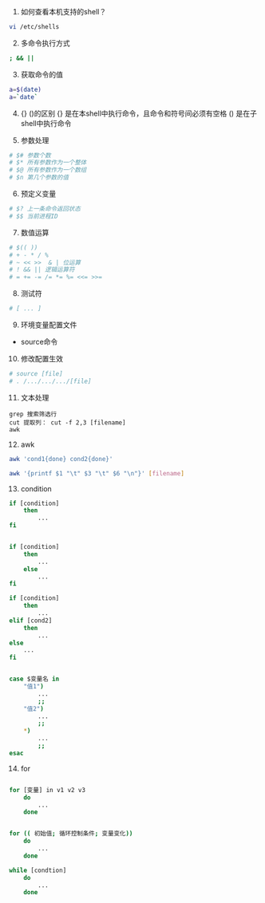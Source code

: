 1. 如何查看本机支持的shell？
```sh
vi /etc/shells
```

2. 多命令执行方式
```sh
; && ||
```

3. 获取命令的值 
```sh
a=$(date)
a=`date`
```

4. {} ()的区别
{} 是在本shell中执行命令，且命令和符号间必须有空格
() 是在子shell中执行命令

5. 参数处理
```sh
# $# 参数个数
# $* 所有参数作为一个整体
# $@ 所有参数作为一个数组
# $n 第几个参数的值
```

6. 预定义变量
```sh
# $? 上一条命令返回状态
# $$ 当前进程ID
```

7. 数值运算
```sh
# $(( ))
# + - * / % 
# ~ << >>  & | 位运算
# ! && || 逻辑运算符
# = += -= /= *= %= <<= >>=
```

8. 测试符
```sh
# [ ... ]
```

9. 环境变量配置文件
- source命令

10. 修改配置生效
```sh
# source [file]
# . /.../.../.../[file]
```

11. 文本处理
```text
grep 搜索筛选行
cut 提取列： cut -f 2,3 [filename]
awk 
```

12. awk
```sh
awk 'cond1{done} cond2{done}'

awk '{printf $1 "\t" $3 "\t" $6 "\n"}' [filename]
```

13. condition
```sh
if [condition] 
    then
        ...
fi


if [condition]
    then
        ...
    else
        ...
fi

if [condition]
    then
        ...
elif [cond2]
    then
        ...
else
    ...
fi


case $变量名 in
    "值1")
        ...
        ;;
    "值2")
        ...
        ;;
    *)
        ...
        ;;
esac
```

14. for
```sh

for [变量] in v1 v2 v3
    do
        ...
    done


for (( 初始值; 循环控制条件; 变量变化))
    do
        ...
    done

while [condtion]
    do
        ...
    done

```